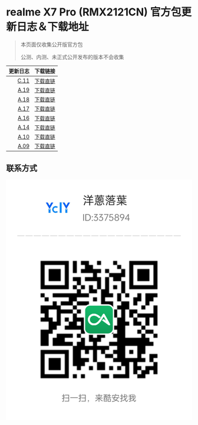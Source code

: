 # realme X7 Pro (RMX2121CN) 官方包更新日志＆下载地址

> 本页面仅收集公开版官方包
> 
> 公测、内测、未正式公开发布的版本不会收集

更新日志   | 下载链接 |
-------:|:---------------------
[C.11](C.11.md)     | [下载直链](https://download.c.realme.com/osupdate/RMX2121_11_OTA_11101510_all_Mtir40VoEdSd.ozip)
[A.19](A.19.md)     | [下载直链](https://download.c.realme.com/osupdate/RMX2121_11_OTA_0190_all_B5cSIYs99RcD.ozip)
[A.18](A.18.md)     | [下载直链](https://download.c.realme.com/osupdate/RMX2121_11_OTA_0180_all_MoeO6C0vgRhB.ozip)
[A.17](A.17.md)     | [下载直链](https://download.c.realme.com/osupdate/RMX2121_11_OTA_0170_all_IrbQNx72829t.ozip)
[A.16](A.16.md)     | [下载直链](https://download.c.realme.com/osupdate/RMX2121_11_OTA_0160_all_TqCvHaNV3beO.ozip)
[A.14](A.14.md)     | [下载直链](https://download.c.realme.com/osupdate/RMX2121_11_OTA_0140_all_5M0nOxYoJAEf.ozip)
[A.10](A.10.md)     | [下载直链](https://download.c.realme.com/osupdate/RMX2121_11_OTA_0100_all_mxFG4DWAwetw.ozip)
[A.09](A.09.md)     | [下载直链](https://download.c.realme.com/osupdate/RMX2121_11_OTA_0090_all_u2vpmkNsNmLO.ozip)

## 联系方式
![coolapk_ycly](coolapk.png)
